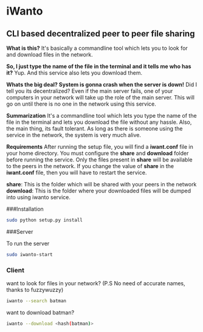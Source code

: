 # iWanto
## CLI based decentralized peer to peer file sharing

__What is this?__ 
It's basically a commandline tool which lets you to look for and download files in the network. 

__So, I just type the name of the file in the terminal and it tells me who has it?__ 
Yup. And this service also lets you download them.  

__Whats the big deal? System is gonna crash when the server is down!__ 
Did I tell you its decentralized? Even if the main server fails, one of your computers in your network will take up the role of the main server. This will go on until there is no one in the network using this service. 

__Summarization__ 
It's a commandline tool which lets you type the name of the file in the terminal and lets you download the file without any hassle. Also, the main thing, its fault tolerant. As long as there is someone using the service in the network, the system is very much alive.  

__Requirements__ 
After running the setup file, you will find a __iwant.conf__ file in your home directory. You must configure the __share__ and __download__ folder before running the service. 
Only the files present in __share__ will be available to the peers in the network. If you change the value of __share__ in the __iwant.conf__ file, then you will have to restart the service. 

__share__: This is the folder which will be shared with your peers in the network  
__download__: This is the folder where your downloaded files will be dumped into using iwanto service.  

###Installation
```sh
sudo python setup.py install
```

###Server

To run the server
```sh
sudo iwanto-start
```

### Client 
want to look for files in your network? (P.S No need of accurate names, thanks to fuzzywuzzy)
```sh
iwanto --search batman
```

want to download batman? 
```sh
iwanto --download <hash(batman)>
```
